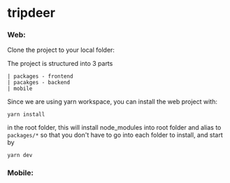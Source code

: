 # tripdeer

### Web:
Clone the project to your local folder:

The project is structured into 3 parts

```
| packages - frontend
| pacakges - backend
| mobile
```
Since we are using yarn workspace, you can install the web project with:

```
yarn install
```
in the root folder, this will install node_modules into root folder and alias to `packages/*` so that you don't have to go into each folder to install, and start by

```
yarn dev
```

### Mobile:




